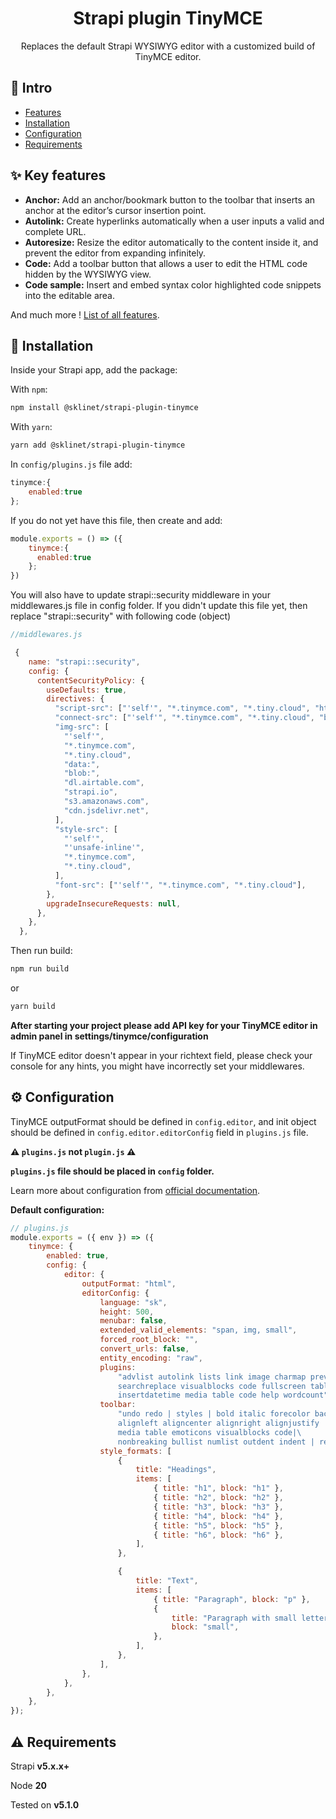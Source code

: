 <h1 align="center">Strapi plugin TinyMCE</h1>

<p align="center">Replaces the default Strapi WYSIWYG editor with a customized build of TinyMCE editor.</p>

## 👋 Intro

* [Features](#features)
* [Installation](#installation)
* [Configuration](#configuration)
* [Requirements](#requirements)

## <a id="features"></a>✨ Key features

* **Anchor:** Add an anchor/bookmark button to the toolbar that inserts an anchor at the editor’s cursor insertion point.
* **Autolink:** Create hyperlinks automatically when a user inputs a valid and complete URL.
* **Autoresize:** Resize the editor automatically to the content inside it, and prevent the editor from expanding infinitely.
* **Code:** Add a toolbar button that allows a user to edit the HTML code hidden by the WYSIWYG view.
* **Code sample:** Insert and embed syntax color highlighted code snippets into the editable area.


And much more ! [List of all features](https://www.tiny.cloud/tinymce/features/).

## <a id="installation"></a>🔧 Installation

Inside your Strapi app, add the package:

With `npm`:
```bash
npm install @sklinet/strapi-plugin-tinymce
```
With `yarn`:
```bash
yarn add @sklinet/strapi-plugin-tinymce
```

In `config/plugins.js` file add:
```js
tinymce:{
    enabled:true
};
```

If you do not yet have this file, then create and add:
```js
module.exports = () => ({
    tinymce:{
      enabled:true
    };
})
```

You will also have to update strapi::security middleware in your middlewares.js file in config folder.
If you didn't update this file yet, then replace "strapi::security" with following code (object)
```js
//middlewares.js

 {
    name: "strapi::security",
    config: {
      contentSecurityPolicy: {
        useDefaults: true,  
        directives: {
          "script-src": ["'self'", "*.tinymce.com", "*.tiny.cloud", "https:"],
          "connect-src": ["'self'", "*.tinymce.com", "*.tiny.cloud", "blob:", "*.strapi.io"],
          "img-src": [
            "'self'",
            "*.tinymce.com",
            "*.tiny.cloud",
            "data:",
            "blob:",
            "dl.airtable.com",
            "strapi.io",
            "s3.amazonaws.com",
            "cdn.jsdelivr.net",
          ],
          "style-src": [
            "'self'",
            "'unsafe-inline'",
            "*.tinymce.com",
            "*.tiny.cloud",
          ],
          "font-src": ["'self'", "*.tinymce.com", "*.tiny.cloud"],
        },
        upgradeInsecureRequests: null,
      },
    },
  },
```

Then run build:
```bash
npm run build
```

or
```bash
yarn build
```

**After starting your project please add API key for your TinyMCE editor in admin panel in settings/tinymce/configuration**

If TinyMCE editor doesn't appear in your richtext field, please check your console for any hints, you might have incorrectly set your middlewares.

## <a id="configuration"></a>⚙️ Configuration
TinyMCE outputFormat should be defined in `config.editor`, and init object should be defined in `config.editor.editorConfig` field in `plugins.js` file.

**⚠️ `plugins.js` not `plugin.js` ⚠️**

**`plugins.js` file should be placed in `config` folder.**


Learn more about configuration from [official documentation](https://www.tiny.cloud/docs/tinymce/6/).

**Default configuration:**
```js
// plugins.js
module.exports = ({ env }) => ({
    tinymce: {
        enabled: true,
        config: {
            editor: {
                outputFormat: "html",
                editorConfig: {
                    language: "sk",
                    height: 500,
                    menubar: false,
                    extended_valid_elements: "span, img, small",
                    forced_root_block: "",
                    convert_urls: false,
                    entity_encoding: "raw",
                    plugins:
                        "advlist autolink lists link image charmap preview anchor \
                        searchreplace visualblocks code fullscreen table emoticons nonbreaking \
                        insertdatetime media table code help wordcount",
                    toolbar:
                        "undo redo | styles | bold italic forecolor backcolor | \
                        alignleft aligncenter alignright alignjustify | \
                        media table emoticons visualblocks code|\
                        nonbreaking bullist numlist outdent indent | removeformat | help",
                    style_formats: [
                        {
                            title: "Headings",
                            items: [
                                { title: "h1", block: "h1" },
                                { title: "h2", block: "h2" },
                                { title: "h3", block: "h3" },
                                { title: "h4", block: "h4" },
                                { title: "h5", block: "h5" },
                                { title: "h6", block: "h6" },
                            ],
                        },

                        {
                            title: "Text",
                            items: [
                                { title: "Paragraph", block: "p" },
                                {
                                    title: "Paragraph with small letters",
                                    block: "small",
                                },
                            ],
                        },
                    ],
                },
            },
        },
    },
});

```

## <a id="requirements"></a>⚠️ Requirements
Strapi **v5.x.x+**

Node **20**

Tested on **v5.1.0**
